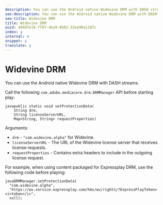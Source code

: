```yaml
---
description: You can use the Android native Widevine DRM with DASH streams.
seo-description: You can use the Android native Widevine DRM with DASH streams.
seo-title: Widevine DRM
title: Widevine DRM
uuid: 4848fe19-ff87-4ba9-8b92-32ea90a1107c
index: y
internal: n
snippet: y
translate: y
---
```


# Widevine DRM

You can use the Android native Widevine DRM with DASH streams.




Call the following `com.adobe.mediacore.drm.DRMManager` API before starting play: 
```
javapublic static void setProtectionData( 
    String drm,  
    String licenseServerURL,   
    Map<String, String> requestProperties)
```
Arguments:
* `drm` - `"com.widevine.alpha"` for Widevine.
* `licenseServerURL` - The URL of the Widevine license server that receives license requests.
* `requestProperties` - Contains extra headers to include in the outgoing license request.


For example, when using content packaged for Expressplay DRM, use the following code before playing:
```
javaDRMManager.setProtectionData( 
  "com.widevine.alpha",  
  "https://wv.service.expressplay.com/hms/wv/rights/?ExpressPlayToken= 
<i>token</i>",  
  null); 

```

